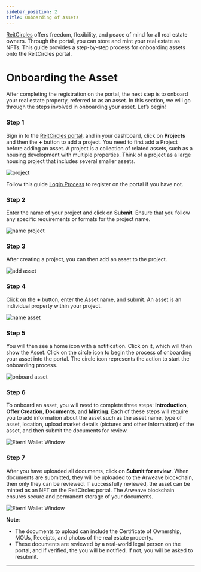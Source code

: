 ```yaml
---
sidebar_position: 2
title: Onboarding of Assets
---
```


[ReitCircles](https://reitcircles.com/) offers freedom, flexibility, and peace of mind for all real estate owners. Through the portal, you can store and mint your real estate as NFTs. This guide provides a step-by-step process for onboarding assets onto the ReitCircles portal.

# Onboarding the Asset

After completing the registration on the portal, the next step is to onboard your real estate property, referred to as an asset. In this section, we will go through the steps involved in onboarding your asset. Let’s begin!

### Step 1

Sign in to the [ReitCircles portal](https://reitcircles.com/), and in your dashboard, click on **Projects** and then the **+** button to add a project. You need to first add a Project before adding an asset. A project is a collection of related assets, such as a housing development with multiple properties.
Think of a project as a large housing project that includes several smaller assets. 

![project](/img/asset/add_project.png)

Follow this guide [Login Process](./token-gating-login.md) to register on the portal if you have not.

### Step 2

Enter the name of your project and click on **Submit**. Ensure that you follow any specific requirements or formats for the project name.

![name project](/img/asset/name_project.png)

### Step 3

After creating a project, you can then add an asset to the project.

![add asset](/img/asset/add_asset.png)

### Step 4

Click on the **+** button, enter the Asset name, and submit. An asset is an individual property within your project.

![name asset](/img/asset/sub_asset.png)

### Step 5

You will then see a home icon with a notification. Click on it, which will then show the Asset. Click on the circle icon to begin the process of onboarding your asset into the portal. The circle icon represents the action to start the onboarding process.

![onboard asset](/img/asset/onb_asset.png)

### Step 6

To onboard an asset, you will need to complete three steps: **Introduction**, **Offer Creation**, **Documents**, and **Minting**. Each of these steps will require you to add information about the asset such as the asset name, type of asset, location, upload market details (pictures and other information) of the asset, and then submit the documents for review.

![Eternl Wallet Window](/img/asset/info_asset.png)

### Step 7

After you have uploaded all documents, click on **Submit for review**. When documents are submitted, they will be uploaded to the Arweave blockchain, then only they can be reviewed. If successfully reviewed, the asset can be minted as an NFT on the ReitCircles portal. The Arweave blockchain ensures secure and permanent storage of your documents.

![Eternl Wallet Window](/img/asset/rev_asset.png)

**Note**:
- The documents to upload can include the Certificate of Ownership, MOUs, Receipts, and photos of the real estate property.
- These documents are reviewed by a real-world legal person on the portal, and if verified, the you will be notified. If not, you will be asked to resubmit.

---